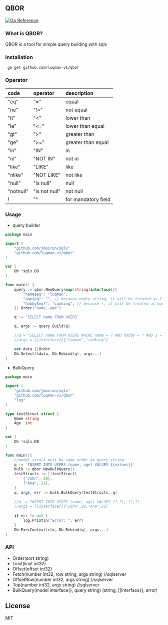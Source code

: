 ## QBOR

[![Go Reference](https://pkg.go.dev/badge/pkg.go.dev/github.com/luqman-v1/qbor.svg)](https://pkg.go.dev/pkg.go.dev/github.com/luqman-v1/qbor)

### What is QBOR?

QBOR is a tool for simple query building with sqlx

### installation
```
 go get github.com/luqman-v1/qbor
```

### Operator 
| code | operator | description        |
|:--- |:---------|:-------------------|
|"eq" |     "=" | equal              |
|"ne" |     "!=" | not equal          |
|"lt" |     "<" | lower than         |
|"le" |     "<=" | lower than equal   |
|"gt" |     ">" | greater than       |
|"ge" |     ">=" | greater than equal |
|"in" |     "IN" | in                 |
|"ni" |     "NOT IN" | not in             |
|"like" |   "LIKE"   | like               |
|"nlike" |  "NOT LIKE"    | not like           |
|"null" |   "is null"   | null               |
|"notnull" |"is not null"      | not null           |
| ! |  "" | for mandatory field    |

### Usage

* query builder

```go
package main

import (
    "github.com/jmoiron/sqlx"
    "github.com/luqman-v1/qbor"
)

var (
    Db *sqlx.DB
)

func main() {
    query := qbor.NewQuery(map[string]interface{}{
        "name$eq": "luqman",
        "age$eq": "", // because empty string, it will be treated as 1 = 1
        "hobby$eq!": "cooking", // because !, it will be treated as mandatory field
    }).Order("name,-age")

    q := `SELECT name FROM USERS`

    q, args := query.Build(q)

    //q = "SELECT name FROM USERS WHERE name = ? AND hobby = ? AND 1 = 1 order by name asc, age desc"
    //args = []interface{}{"luqman","cooking"}

    var data []Order
    Db.Select(&data, Db.Rebind(q), args...)
}

```

* BulkQuery

```go
package main

import (
    "github.com/jmoiron/sqlx"
    "github.com/luqman-v1/qbor"
    "log"
)

type testStruct struct {
    Name string
    Age  int
}

var (
    Db *sqlx.DB
)

func main(){
    //model struct must be same order as query string
    q := `INSERT INTO USERS (name, age) VALUES {{values}}`
    bulk := qbor.NewBulkQuery()
    testStructs := []testStruct{
        {"John", 20},
        {"Ana", 21},
    }
    q, args, err := bulk.BulkQuery(testStructs, q)
    
    //q  = INSERT INTO USERS (name, age) VALUES (?,?), (?,?)
    //args = []interface{}{"John",20,"Ana",21}
    
    if err != nil {
        log.Println("Error: ", err)
    }
    Db.ExecContext(ctx, Db.Rebind(q), args...)
}


```


### API

- Order(sort string)
- Limit(limit int32) 
- Offset(offset int32)
- Fetch(number int32, row string, args string) //sqlserver
- OffsetRow(number int32, args string)  //sqlserver
- Top(number int32, args string) //sqlserver
- BulkQuery(model interface{}, query string) (string, []interface{}, error)



License
----

MIT

